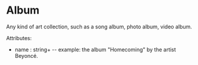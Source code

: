 # Album

Any kind of art collection, such as a song album, photo album, video album.

Attributes:

* name : string+ -- example: the album "Homecoming" by the artist Beyoncé.
